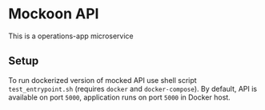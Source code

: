 # Mockoon API

This is a operations-app microservice

## Setup

To run dockerized version of mocked API use shell script `test_entrypoint.sh`
(requires `docker` and `docker-compose`). By default, API is available on port
`5000`, application runs on port `5000` in Docker host. 

